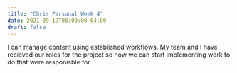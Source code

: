```yaml
---
title: "Chris Personal Week 4"
date: 2021-09-19T00:00:00-04:00
draft: false
---
```


I can manage content using established workflows. My team and I have recieved our roles for the project so now we can start implementing work to do that were responisble for. 
